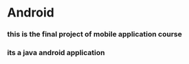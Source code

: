# Android
### this is the final project of mobile application course
### its a java android application
